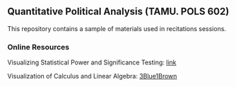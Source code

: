  ## Quantitative Political Analysis (TAMU. POLS 602)

This repository contains a sample of materials used in recitations sessions.

### Online Resources
Visualizing Statistical Power and Significance Testing:
[link](https://rpsychologist.com/d3/nhst/)

Visualization of Calculus and Linear Algebra:
[3Blue1Brown](https://www.youtube.com/c/3blue1brown)




